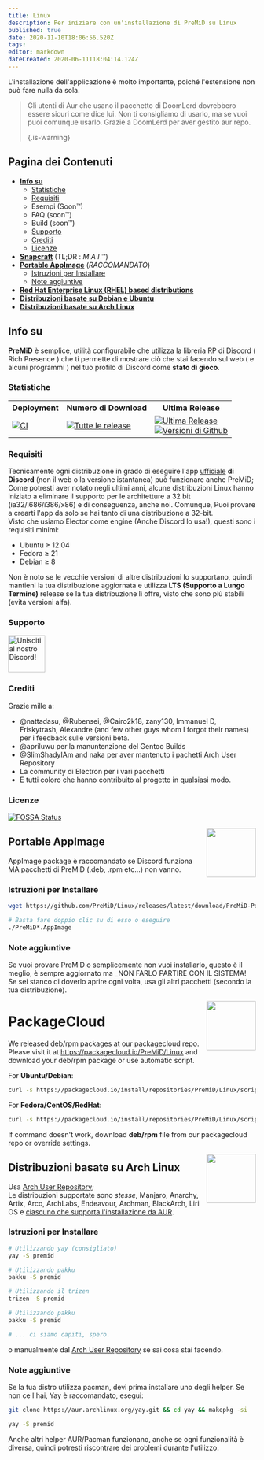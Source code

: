 ```yaml
---
title: Linux
description: Per iniziare con un'installazione di PreMiD su Linux
published: true
date: 2020-11-10T18:06:56.520Z
tags:
editor: markdown
dateCreated: 2020-06-11T18:04:14.124Z
---
```


L'installazione dell'applicazione è molto importante, poiché l'estensione non può fare nulla da sola.

> Gli utenti di Aur che usano il pacchetto di DoomLerd dovrebbero essere sicuri come dice lui. Non ti consigliamo di usarlo, ma se vuoi puoi comunque usarlo. Grazie a DoomLerd per aver gestito aur repo. 
> 
> {.is-warning}

## Pagina dei Contenuti

- **[Info su](#about)**
  - [Statistiche](#stats)
  - [Requisiti](#requirements)
  - Esempi (Soon™)
  - FAQ (soon™)
  - Build (soon™)
  - [Supporto](#support)
  - [Crediti](#credits)
  - [Licenze](#license)
- **[Snapcraft](#snapcraft)** (TL;DR : _M A I_ ™️)
- **[Portable AppImage](#appimage)** (_RACCOMANDATO_)
  - [Istruzioni per Installare](#appimageinstall)
  - [Note aggiuntive](#appimagenotes)
- [**Red Hat Enterprise Linux (RHEL) based distributions**](#packagecloud)
- [**Distribuzioni basate su Debian e Ubuntu**](#packagecloud)
- [**Distribuzioni basate su Arch Linux**](#arch)

<a name="about"></a>

## Info su

**PreMiD** è semplice, utilità configurabile che utilizza la libreria RP di Discord ( Rich Presence ) che ti permette di mostrare ciò che stai facendo sul web ( e alcuni programmi ) nel tuo profilo di Discord come **stato di gioco**.

<a name="stats"></a>

### Statistiche

<table>
  <tr>
    <th>Deployment</th>
    <th>Numero di Download</th>
    <th>Ultima Release</th>
  </tr>
  <tr>
    <td><a href="https://github.com/PreMiD/Linux/actions"><img src="https://github.com/PreMiD/Linux/workflows/CI/badge.svg?branch=master&event=push" alt="CI"></a></td>
    <td><a href="https://github.com/PreMiD/Linux/releases"><img src="https://img.shields.io/github/downloads/PreMiD/Linux/total.svg?maxAge=86400" alt="Tutte le release"></a></td>
    <td><a href="https://github.com/PreMiD/Linux/releases/latest"><img src="https://img.shields.io/github/v/release/PreMiD/Linux.svg?maxAge=86400" alt="Ultima Release"><br><img src="https://img.shields.io/github/downloads/PreMiD/Linux/latest/total.svg?maxAge=86400" alt="Versioni di Github"></a></td>
  </tr>
</table>

<a name="requirements"></a>

### Requisiti

Tecnicamente ogni distribuzione in grado di eseguire l'app [ufficiale](https://discordapp.com/download) **di Discord** (non il web o la versione istantanea) può funzionare anche PreMiD;</br> Come potresti aver notato negli ultimi anni, alcune distribuzioni Linux hanno iniziato a eliminare il supporto per le architetture a 32 bit (ia32/i686/i386/x86) e di conseguenza, anche noi. Comunque, Puoi provare a crearti l'app da solo se hai tanto di una distribuzione a 32-bit. </br> Visto che usiamo Elector come engine (Anche Discord lo usa!), questi sono i requisiti minimi:

- Ubuntu ≥ 12.04
- Fedora ≥ 21
- Debian ≥ 8

Non è noto se le vecchie versioni di altre distribuzioni lo supportano, quindi mantieni la tua distribuzione aggiornata e utilizza **LTS (Supporto a Lungo Termine)** release se la tua distribuzione li offre, visto che sono più stabili (evita versioni alfa).

<a name="support"></a>

### Supporto

<div>
  <a target="_blank" href="https://discord.premid.app/" title="Unisciti al nostro Discord!">
    <img height="75px" draggable="false" src="https://discordapp.com/api/guilds/493130730549805057/widget.png?style=banner2" alt="Unisciti al nostro Discord!">
  </a>
</div>

<a name="credits"></a>

### Crediti

Grazie mille a:

- @nattadasu, @Rubensei, @Cairo2k18, zany130, Immanuel D, Friskytrash, Alexandre (and few other guys whom I forgot their names) per i feedback sulle versioni beta.
- @apriluwu per la manuntenzione del Gentoo Builds
- @SlimShadyIAm and naka per aver mantenuto i pachetti Arch User Repository
- La community di Electron per i vari pacchetti
- E tutti coloro che hanno contribuito al progetto in qualsiasi modo.

<a name="license"></a>

### Licenze

[![FOSSA Status](https://app.fossa.io/api/projects/git%2Bgithub.com%2FPreMiD%2FLinux.svg?type=large)](https://app.fossa.io/projects/git%2Bgithub.com%2FPreMiD%2FLinux?ref=badge_large)

<img src="https://i.imgur.com/ACAxtmA.png" width="100" height="100" align="right"></img>
<a name="snapcraft"></a>

## Portable AppImage

AppImage package è raccomandato se Discord funziona MA pacchetti di PreMiD (.deb, .rpm etc...) non vanno.

<a name="appimageinstall"></a>

### Istruzioni per Installare

```bash
wget https://github.com/PreMiD/Linux/releases/latest/download/PreMiD-Portable.AppImage && chmod a+x PreMiD*.AppImage
```

```bash
# Basta fare doppio clic su di esso o eseguire
./PreMiD*.AppImage
```

<a name="appimagenotes"></a>

### Note aggiuntive

Se vuoi provare PreMiD o semplicemente non vuoi installarlo, questo è il meglio, è sempre aggiornato ma _NON FARLO PARTIRE CON IL SISTEMA!</br>Se sei stanco di doverlo aprire ogni volta, usa gli altri pacchetti (secondo la tua distribuzione).

<img src="https://raw.githubusercontent.com/PreMiD/Linux/master/.github/packagecloud.png" width="100" height="100" align="right"></img>
<a name="packagecloud"></a>

# PackageCloud

We released deb/rpm packages at our packagecloud repo. Please visit it at https://packagecloud.io/PreMiD/Linux and download your deb/rpm package or use automatic script.

For **Ubuntu/Debian**:

```bash
curl -s https://packagecloud.io/install/repositories/PreMiD/Linux/script.deb.sh | sudo bash
```

For **Fedora/CentOS/RedHat**:

```bash
curl -s https://packagecloud.io/install/repositories/PreMiD/Linux/script.rpm.sh | sudo bash
```

If command doesn't work, download **deb/rpm** file from our packagecloud repo or override settings.

<a name="arch"></a>
<img src="https://raw.githubusercontent.com/PreMiD/Linux/86ae2fbd49499785281f388a5305b06e0d3ecfea/.github/iusearchbtw.svg" width="100" height="100" align="right"></img>

## Distribuzioni basate su Arch Linux

Usa [Arch User Repository](https://aur.archlinux.org/packages/premid);</br> Le distribuzioni supportate sono _stesse_, Manjaro, Anarchy, Artix, Arco, ArchLabs, Endeavour, Archman, BlackArch, Liri OS e [ciascuno che supporta l'installazione da AUR](https://wiki.archlinux.org/index.php/Arch-based_distributions#Active).

<a name="archinstall"></a>

### Istruzioni per Installare

```bash
# Utilizzando yay (consigliato)
yay -S premid
```

```bash
# Utilizzando pakku
pakku -S premid
```

```bash
# Utilizzando il trizen
trizen -S premid
```

```bash
# Utilizzando pakku
pakku -S premid
```

```bash
# ... ci siamo capiti, spero.
```

o manualmente dal [Arch User Repository](https://aur.archlinux.org/packages/premid) se sai cosa stai facendo.

<a name="archnotes"></a>

### Note aggiuntive

Se la tua distro utilizza pacman, devi prima installare uno degli helper. Se non ce l'hai, Yay è raccomandato, esegui:

```bash
git clone https://aur.archlinux.org/yay.git && cd yay && makepkg -si
```

```bash
yay -S premid
```

Anche altri helper AUR/Pacman funzionano, anche se ogni funzionalità è diversa, quindi potresti  riscontrare dei problemi durante l'utilizzo.